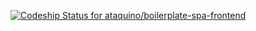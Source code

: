 [ ![Codeship Status for ataquino/boilerplate-spa-frontend](https://app.codeship.com/projects/c440e9d0-87b6-0136-7933-2289b1b54605/status?branch=master)](https://app.codeship.com/projects/302746)